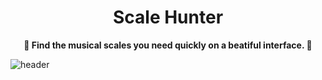 <div align="center">
    <h1>Scale Hunter</h1>
    <b>🎸 Find the musical scales you need quickly on a beatiful interface. 🎸</b>
</div>

![header](src/images/Header.png)